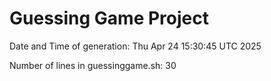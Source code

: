 # Guessing Game Project

Date and Time of generation:
Thu Apr 24 15:30:45 UTC 2025

Number of lines in guessinggame.sh:
30